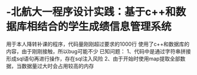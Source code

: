 # -北航大一程序设计实践：基于c++和数据库相结合的学生成绩信息管理系统
用于本人降转补课的程序，代码量刚刚超过要求的1000行
使用了c++和数据库的内容，由于刚刚接触，所以bug可能不少
已知问题：
1、代码中是通过字符串拼接形成sql语句再进行操作，存在sql注入风险
2、由于开始时使用map提取全部数据，当数据量过大时会占用较高的内存
